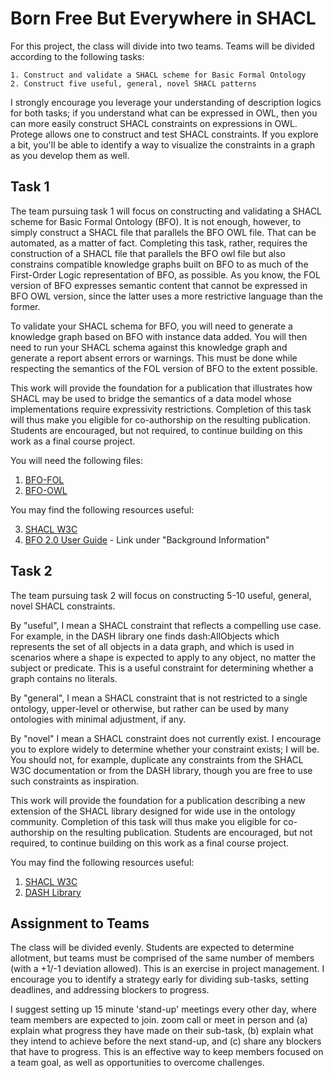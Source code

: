 # Born Free But Everywhere in SHACL #

For this project, the class will divide into two teams. Teams will be divided according to the following tasks: 
```
1. Construct and validate a SHACL scheme for Basic Formal Ontology
2. Construct five useful, general, novel SHACL patterns
``` 
I strongly encourage you leverage your understanding of description logics for both tasks; if you understand what can be expressed in OWL, then you can more easily construct SHACL constraints on expressions in OWL. 
Protege allows one to construct and test SHACL constraints. If you explore a bit, you'll be able to identify a way to visualize the constraints in a graph as you develop them as well. 


## Task 1 ##

The team pursuing task 1 will focus on constructing and validating a SHACL scheme for Basic Formal Ontology (BFO). It is not enough, however, to simply construct a SHACL file that parallels the BFO OWL file. That can be automated, as a matter of fact. Completing this task, rather, requires the construction of a SHACL file that parallels the BFO owl file but also constrains compatible knowledge graphs built on BFO to as much of the First-Order Logic representation of BFO, as possible. As you know, the FOL version of BFO expresses semantic content that cannot be expressed in BFO OWL version, since the latter uses a more restrictive language than the former. 

To validate your SHACL schema for BFO, you will need to generate a knowledge graph based on BFO with instance data added. You will then need to run your SHACL schema against this knowledge graph and generate a report absent errors or warnings. This must be done while respecting the semantics of the FOL version of BFO to the extent possible. 

This work will provide the foundation for a publication that illustrates how SHACL may be used to bridge the semantics of a data model whose implementations require expressivity restrictions. Completion of this task will thus make you eligible for co-authorship on the resulting publication. Students are encouraged, but not required, to continue building on this work as a final course project. 

You will need the following files: 

1. [BFO-FOL](https://github.com/BFO-ontology/BFO-2020/tree/master/21838-2/pdf)
2. [BFO-OWL](https://github.com/BFO-ontology/BFO-2020/blob/master/21838-2/owl/bfo-2020.owl)

You may find the following resources useful:

3. [SHACL W3C](https://www.w3.org/TR/shacl/)
4. [BFO 2.0 User Guide](https://ncorwiki.buffalo.edu/index.php/Basic_Formal_Ontology_2.0) - Link under "Background Information" 


## Task 2 ##

The team pursuing task 2 will focus on constructing 5-10 useful, general, novel SHACL constraints. 

By "useful", I mean a SHACL constraint that reflects a compelling use case. For example, in the DASH library one finds dash:AllObjects which represents the set of all objects in a data graph, and which is used in scenarios where a shape is expected to apply to any object, no matter the subject or predicate. This is a useful constraint for determining whether a graph contains no literals. 

By "general", I mean a SHACL constraint that is not restricted to a single ontology, upper-level or otherwise, but rather can be used by many ontologies with minimal adjustment, if any. 

By "novel" I mean a SHACL constraint does not currently exist. I encourage you to explore widely to determine whether your constraint exists; I will be. You should not, for example, duplicate any constraints from the SHACL W3C documentation or from the DASH library, though you are free to use such constraints as inspiration. 

This work will provide the foundation for a publication describing a new extension of the SHACL library designed for wide use in the ontology community. Completion of this task will thus make you eligible for co-authorship on the resulting publication. Students are encouraged, but not required, to continue building on this work as a final course project. 

You may find the following resources useful: 

1. [SHACL W3C](https://www.w3.org/TR/shacl/)
2. [DASH Library](https://datashapes.org/dash.html)


## Assignment to Teams ##

The class will be divided evenly. Students are expected to determine allotment, but teams must be comprised of the same number of members (with a +1/-1 deviation allowed). This is an exercise in project management. I encourage you to identify a strategy early for dividing sub-tasks, setting deadlines, and addressing blockers to progress.  

I suggest setting up 15 minute 'stand-up' meetings every other day, where team members are expected to join. zoom call or meet in person and (a) explain what progress they have made on their sub-task, (b) explain what they intend to achieve before the next stand-up, and (c) share any blockers that have to progress. This is an effective way to keep members focused on a team goal, as well as opportunities to overcome challenges. 

